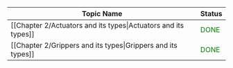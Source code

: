 
| Topic Name                                                     | Status                                |
| -------------------------------------------------------------- | ------------------------------------- |
| [[Chapter 2/Actuators and its types\|Actuators and its types]] | <font style="color:green">DONE</font> |
| [[Chapter 2/Grippers and its types\|Grippers and its types]]   | <font style="color:green">DONE</font> |
